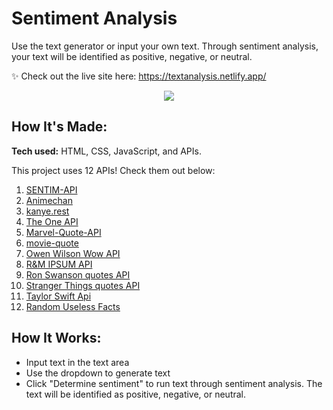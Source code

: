 # Sentiment Analysis

Use the text generator or input your own text. Through sentiment analysis, your text will be identified as positive, negative, or neutral.

✨ Check out the live site here: https://textanalysis.netlify.app/

<p align="center">
<img src="https://github.com/bytesbybianca/readme-assets/blob/main/project-images/sentiment-analysis-main.gif?raw=true">
</p>

## How It's Made:

**Tech used:** HTML, CSS, JavaScript, and APIs.

This project uses 12 APIs! Check them out below:
1. <a href="https://sentim-api.herokuapp.com/" target="_blank" rel="noopener noreferrer">SENTIM-API</a>
2. <a href="https://animechan.vercel.app/" target="_blank" rel="noopener noreferrer">Animechan</a>
3. <a href="https://kanye.rest/" target="_blank" rel="noopener noreferrer">kanye.rest</a>
4. <a href="https://the-one-api.dev/" target="_blank" rel="noopener noreferrer">The One API</a>
5. <a href="https://rapidapi.com/kyledeguzmanx/api/marvel-quote-api/" target="_blank" rel="noopener noreferrer">Marvel-Quote-API</a>
6. <a href="https://github.com/F4R4N/movie-quote/" target="_blank" rel="noopener noreferrer">movie-quote</a>
7. <a href="https://owen-wilson-wow-api.herokuapp.com/" target="_blank" rel="noopener noreferrer">Owen Wilson Wow API</a>
8. <a href="http://loremricksum.com/documentation/" target="_blank" rel="noopener noreferrer">R&M IPSUM API</a>
9. <a href="https://github.com/jamesseanwright/ron-swanson-quotes" target="_blank" rel="noopener noreferrer">Ron Swanson quotes API</a>
10. <a href="https://github.com/shadowoff09/strangerthings-quotes" target="_blank" rel="noopener noreferrer">Stranger Things quotes API</a>
11. <a href="https://github.com/MitanshiKshatriya/taylor-swift-api" target="_blank" rel="noopener noreferrer">Taylor Swift Api</a>
12. <a href="https://uselessfacts.jsph.pl/" target="_blank" rel="noopener noreferrer">Random Useless Facts</a>

## How It Works:
- Input text in the text area
- Use the dropdown to generate text
- Click "Determine sentiment" to run text through sentiment analysis. The text will be identified as positive, negative, or neutral.

<!-- ## Lessons Learned: -->
